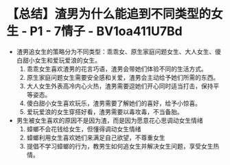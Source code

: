 # 【总结】渣男为什么能追到不同类型的女生 - P1 - 7情子 - BV1oa411U7Bd

-   渣男追女生的策略分为不同类型：乖乖女、原生家庭问题女生、大人女生、傻白甜小女生和爱玩爱浪的女生。
    1.  乖乖女生喜欢渣男的花言巧语，渣男会带她们体验不同的生活方式。
    2.  原生家庭问题女生需要安全感和关爱，渣男会主动给予她们所需的东西。
    3.  大人女生外表高冷内心火热，渣男需要逗她们开心同时适当打击，保持平等姿态。
    4.  傻白甜小女生喜欢玩乐，渣男需要了解她们的喜好，给予小惊喜。
    5.  爱玩爱浪的女生穿搭好看，渣男需要以毒攻毒，不当备胎。
-   男生被女生喜欢的原因不是因为渣，而是因为愿意花心思调动女生情绪
    1.  蟑螂不会花钱给女生，但懂得调动女生情绪
    2.  蟑螂利用女生喜欢她们来满足自己欲望，不尊重女生
    3.  提倡不学习蟑螂的行为，教男生如何追女生并解决女生问题，享受女生热情。